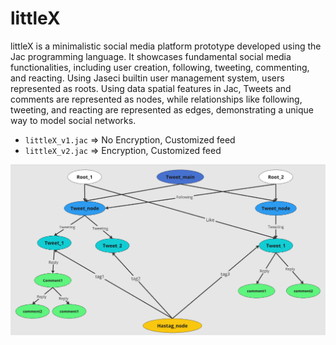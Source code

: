 # littleX

littleX is a minimalistic social media platform prototype developed using the Jac programming language. It showcases fundamental social media functionalities, including user creation, following, tweeting, commenting, and reacting. Using Jaseci builtin user management system, users represented as roots. Using data spatial features in Jac, Tweets and comments are represented as nodes, while relationships like following, tweeting, and reacting are represented as edges, demonstrating a unique way to model social networks.

- `littleX_v1.jac` => No Encryption, Customized feed
- `littleX_v2.jac` => Encryption, Customized feed

![Architecture](Documentation/images/Architecture.png)
